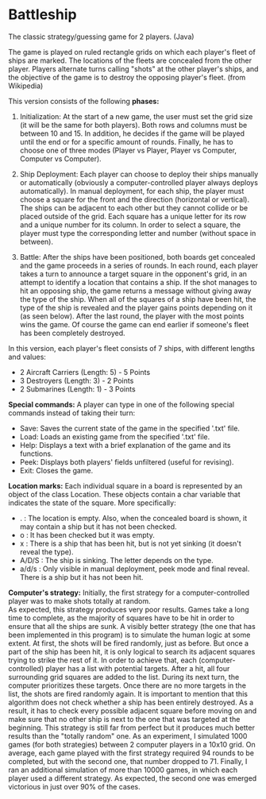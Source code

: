 # Battleship
The classic strategy/guessing game for 2 players. (Java)

The game is played on ruled rectangle grids on which each player's fleet of ships are marked. The locations of the fleets are concealed from the other player. Players alternate turns calling "shots" at the other player's ships, and the objective of the game is to destroy the opposing player's fleet. (from Wikipedia)

This version consists of the following **phases:**

1) Initialization: At the start of a new game, the user must set the grid size (it will be the same for both players). Both rows and columns must be between 10 and 15. In addition, he decides if the game will be played until the end or for a specific amount of rounds.
Finally, he has to choose one of three modes (Player vs Player, Player vs Computer, Computer vs Computer).

2) Ship Deployment: Each player can choose to deploy their ships manually or automatically (obviously a computer-controlled player always deploys automatically). In manual deployment, for each ship, the player must choose a square for the front and the direction (horizontal or vertical). The ships can be adjacent to each other but they cannot collide or be placed outside of the grid. Each square has a unique letter for its row and a unique number for its column. In order to select a square, the player must type the corresponding letter and number (without space in between).

3) Battle: After the ships have been positioned, both boards get concealed and the game proceeds in a series of rounds. In each round, each player takes a turn to announce a target square in the opponent's grid, in an attempt to identify a location that contains a ship.
If the shot manages to hit an opposing ship, the game returns a message without giving away the type of the ship. When all of the squares of a ship have been hit, the type of the ship is revealed and the player gains points depending on it (as seen below). After the last round, the player with the most points wins the game. Of course the game can end earlier if someone's fleet has been completely destroyed.

In this version, each player's fleet consists of 7 ships, with different lengths and values:
* 2 Aircraft Carriers (Length: 5) - 5 Points
* 3 Destroyers (Length: 3) - 2 Points
* 2 Submarines (Length: 1) - 3 Points


**Special commands:** A player can type in one of the following special commands instead of taking their turn:

* Save: Saves the current state of the game in the specified '.txt' file.
* Load: Loads an existing game from the specified '.txt' file.
* Help: Displays a text with a brief explanation of the game and its functions.
* Peek: Displays both players' fields unfiltered (useful for revising).
* Exit: Closes the game.


**Location marks:** Each individual square in a board is represented by an object of the class Location. These objects contain a char variable that indicates the state of the square. More specifically:

* . : The location is empty. Also, when the concealed board is shown, it may contain a ship but it has not been checked.
* o : It has been checked but it was empty.
* x : There is a ship that has been hit, but is not yet sinking (it doesn't reveal the type).
* A/D/S : The ship is sinking. The letter depends on the type.
* a/d/s : Only visible in manual deployment, peek mode and final reveal. There is a ship but it has not been hit. 


**Computer's strategy:** Initially, the first strategy for a computer-controlled player was to make shots totally at random. 	
As expected, this strategy produces very poor results. Games take a long time to complete, as the majority of squares have to be hit in order to ensure that all the ships are sunk. A visibly better strategy (the one that has been implemented in this program) is to simulate the human logic at some extent. At first, the shots will be fired randomly, just as before. But once a part of the ship has been hit, it is only logical to search its adjacent squares trying to strike the rest of it. In order to achieve that, each (computer-controlled) player has a list with potential targets. After a hit, all four surrounding grid squares are added to the list. During its next turn, the computer prioritizes these targets. Once there are no more targets in the list, the shots are fired randomly again. It is important to mention that this algorithm does not check whether a ship has been entirely destroyed. As a result, it has to check every possible adjacent square before moving on and make sure that no other ship is next to the one that was targeted at the beginning. This strategy is still far from perfect but it produces much better results than the "totally random" one. As an experiment, I simulated 1000 games (for both strategies) between 2 computer players in a 10x10 grid. On average, each game played with the first strategy required 94 rounds to be completed, but with the second one, that number dropped to 71. Finally, I ran an additional simulation of more than 10000 games, in which each player used a different strategy. As expected, the second one was emerged victorious in just over 90% of the cases.
